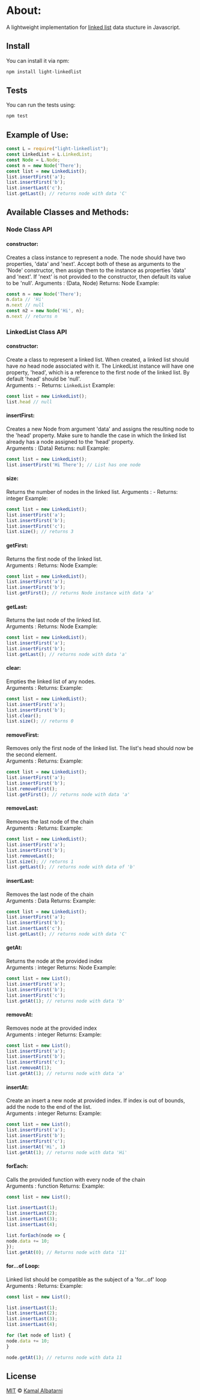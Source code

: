 # About:

A lightweight implementation for [linked list][wiki] data stucture in Javascript.

## Install

You can install it via npm:

```sh
npm install light-linkedlist
```

## Tests

You can run the tests using: 
```sh
npm test
```

## Example of Use:

```js
const L = require("light-linkedlist");
const LinkedList = L.LinkedList;
const Node = L.Node;
const n = new Node('There');
const list = new LinkedList();
list.insertFirst('a');
list.insertFirst('b');
list.insertLast('c');
list.getLast(); // returns node with data 'C'
```



## Available Classes and Methods: 

### Node Class API

#### constructor: 

Creates a class instance to represent a node. The node should have two properties, 'data' and 'next'. Accept both of these as arguments to the 'Node' constructor, then assign them to the instance as properties 'data' and 'next'. If 'next' is not provided to the constructor, then default its value to be 'null'.
Arguments : (Data, Node)
Returns: Node
Example:

```js
const n = new Node('There');
n.data // 'Hi'
n.next // null
const n2 = new Node('Hi', n);
n.next // returns n

```


### LinkedList Class API

#### constructor:

Create a class to represent a linked list. When created, a linked list should have *no* head node associated with it. The LinkedList instance will have one property, 'head', which is a reference to the first node of the linked list. By default 'head' should be 'null'.	
Arguments : -
Returns: `LinkedList`
Example:

```js
const list = new LinkedList();
list.head // null

```

#### insertFirst:
Creates a new Node from argument 'data' and assigns the resulting node to the 'head' property. Make sure to handle the case in which the linked list already has a node assigned to the 'head' property.	
Arguments : (Data)
Returns: null
Example:

```js
const list = new LinkedList();
list.insertFirst('Hi There'); // List has one node
```


#### size:
Returns the number of nodes in the linked list.	
Arguments : -
Returns: integer
Example:

```js
const list = new LinkedList();
list.insertFirst('a');
list.insertFirst('b');
list.insertFirst('c');
list.size(); // returns 3
```

#### getFirst:
Returns the first node of the linked list.	
Arguments : 
Returns: Node
Example:

```js
const list = new LinkedList();
list.insertFirst('a');
list.insertFirst('b');
list.getFirst(); // returns Node instance with data 'a'

```

#### getLast:
Returns the last node of the linked list.	
Arguments : 
Returns: Node
Example:

```js
const list = new LinkedList();
list.insertFirst('a');
list.insertFirst('b');
list.getLast(); // returns node with data 'a'
```

#### clear:
Empties the linked list of any nodes.	
Arguments : 
Returns: 
Example:

```js
const list = new LinkedList();
list.insertFirst('a');
list.insertFirst('b');
list.clear();
list.size(); // returns 0
```


#### removeFirst:
Removes only the first node of the linked list. The list's head should now be the second element.	
Arguments : 
Returns: 
Example:

```js
const list = new LinkedList();
list.insertFirst('a');
list.insertFirst('b');
list.removeFirst();
list.getFirst(); // returns node with data 'a'
```




#### removeLast:
Removes the last node of the chain	
Arguments : 
Returns: 
Example:

```js
const list = new LinkedList();
list.insertFirst('a');
list.insertFirst('b');
list.removeLast();
list.size(); // returns 1
list.getLast(); // returns node with data of 'b'
```

#### insertLast:
Removes the last node of the chain	
Arguments : Data
Returns: 
Example:

```js
const list = new LinkedList();
list.insertFirst('a');
list.insertFirst('b');
list.insertLast('c');
list.getLast(); // returns node with data 'C'
```


#### getAt:
Returns the node at the provided index	
Arguments : integer
Returns: Node
Example:

```js
const list = new List();
list.insertFirst('a');
list.insertFirst('b');
list.insertFirst('c');
list.getAt(1); // returns node with data 'b'
```

#### removeAt:
Removes node at the provided index	
Arguments : integer
Returns: 
Example:

```js
const list = new List();
list.insertFirst('a');
list.insertFirst('b');
list.insertFirst('c');
list.removeAt(1);
list.getAt(1); // returns node with data 'a'
```
	
  
#### insertAt:
Create an insert a new node at provided index. If index is out of bounds, add the node to the end of the list.	
Arguments : integer
Returns: 
Example:

```js
const list = new List();
list.insertFirst('a');
list.insertFirst('b');
list.insertFirst('c');
list.insertAt('Hi', 1)
list.getAt(1); // returns node with data 'Hi'
```
	
#### forEach:
Calls the provided function with every node of the chain	
Arguments : function
Returns: 
Example:

```js
const list = new List();

list.insertLast(1);
list.insertLast(2);
list.insertLast(3);
list.insertLast(4);

list.forEach(node => {
node.data += 10;
});
list.getAt(0); // Returns node with data '11'
```
	
#### for...of Loop:
Linked list should be compatible as the subject of a 'for...of' loop	
Arguments : 
Returns: 
Example:

```js
const list = new List();

list.insertLast(1);
list.insertLast(2);
list.insertLast(3);
list.insertLast(4);

for (let node of list) {
node.data += 10;
}

node.getAt(1); // returns node with data 11
```
  

## License

[MIT][license] © [Kamal Albatarni][author]

<!-- Definitions -->
[license]: LICENSE
[author]: https://kamal.guru
[wiki]: https://wikipedia.org/wiki/Linked_list
